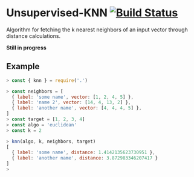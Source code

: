 # Unsupervised-KNN [![Build Status](https://travis-ci.org/houtanf/Unsupervised-KNN-JS.svg?branch=master)](https://travis-ci.org/houtanf/Unsupervised-KNN-JS)

Algorithm for fetching the k nearest neighbors of an input vector through distance calculations.

__Still in progress__

## Example

```javascript
> const { knn } = require('.')

> const neighbors = [
  { label: 'some name', vector: [1, 2, 4, 5] },
  { label: 'name 2', vector: [14, 4, 13, 2] },
  { label: 'another name', vector: [4, 4, 4, 5] },
]
> const target = [1, 2, 3, 4]
> const algo = 'euclidean'
> const k = 2

> knn(algo, k, neighbors, target)
[
  { label: 'some name', distance: 1.4142135623730951 },
  { label: 'another name', distance: 3.872983346207417 }
]
> 
```